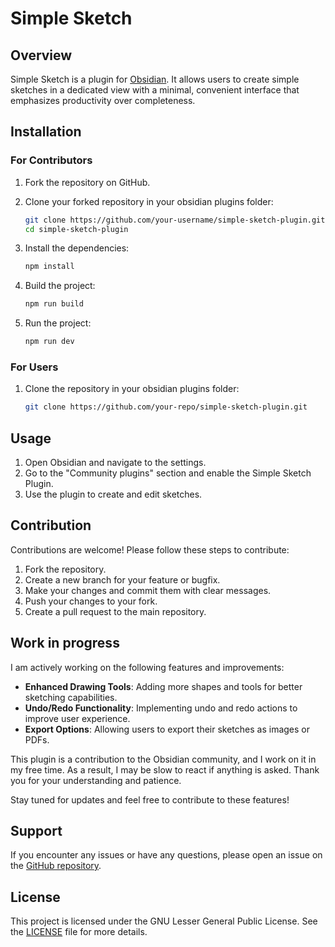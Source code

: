 # Simple Sketch

## Overview

Simple Sketch is a plugin for [Obsidian](https://obsidian.md). It allows users to create simple sketches in a dedicated view with a minimal, convenient interface that emphasizes productivity over completeness.

## Installation

### For Contributors

1. Fork the repository on GitHub.

2. Clone your forked repository in your obsidian plugins folder:

    ```sh
    git clone https://github.com/your-username/simple-sketch-plugin.git
    cd simple-sketch-plugin
    ```

3. Install the dependencies:

    ```sh
    npm install
    ```

4. Build the project:

    ```sh
    npm run build
    ```

5. Run the project:

    ```sh
    npm run dev
    ```

### For Users

1. Clone the repository in your obsidian plugins folder:

    ```sh
    git clone https://github.com/your-repo/simple-sketch-plugin.git
    ```

## Usage

1. Open Obsidian and navigate to the settings.
2. Go to the "Community plugins" section and enable the Simple Sketch Plugin.
3. Use the plugin to create and edit sketches.

## Contribution

Contributions are welcome! Please follow these steps to contribute:

1. Fork the repository.
2. Create a new branch for your feature or bugfix.
3. Make your changes and commit them with clear messages.
4. Push your changes to your fork.
5. Create a pull request to the main repository.

## Work in progress

I am actively working on the following features and improvements:

-   **Enhanced Drawing Tools**: Adding more shapes and tools for better sketching capabilities.
-   **Undo/Redo Functionality**: Implementing undo and redo actions to improve user experience.
-   **Export Options**: Allowing users to export their sketches as images or PDFs.

This plugin is a contribution to the Obsidian community, and I work on it in my free time. As a result, I may be slow to react if anything is asked. Thank you for your understanding and patience.

Stay tuned for updates and feel free to contribute to these features!

## Support

If you encounter any issues or have any questions, please open an issue on the [GitHub repository](https://github.com/Yohh/obsidian-simple-sketch/issues).

## License

This project is licensed under the GNU Lesser General Public License. See the [LICENSE](LICENSE) file for more details.
